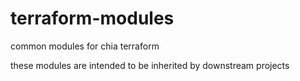 # terraform-modules
common modules for chia terraform

these modules are intended to be inherited by downstream projects
